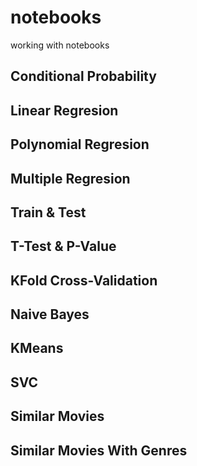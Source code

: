 # notebooks

working with notebooks

## Conditional Probability

## Linear Regresion

## Polynomial Regresion

## Multiple Regresion

## Train & Test

## T-Test & P-Value

## KFold Cross-Validation

## Naive Bayes

## KMeans

## SVC

## Similar Movies

## Similar Movies With Genres
